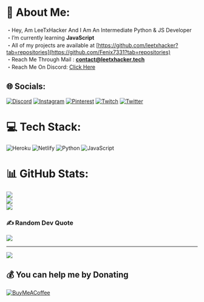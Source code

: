 # 💫 About Me:
・Hey, Am LeeTxHacker And I Am An Intermediate Python & JS Developer<br>・I’m currently learning **JavaScript**<br>・All of my projects are available at [https://github.com/leetxhacker?tab=repositories](https://github.com/Fenix7331?tab=repositories)<br>・Reach Me Through Mail : **contact@leetxhacker.tech**<br>・Reach Me On Discord: [Click Here](https://discord.com/users/853810604842287136)


## 🌐 Socials:
[![Discord](https://img.shields.io/badge/Discord-%237289DA.svg?logo=discord&logoColor=white)](https://discord.gg/dogla) [![Instagram](https://img.shields.io/badge/Instagram-%23E4405F.svg?logo=Instagram&logoColor=white)](https://instagram.com/afk_fenix) [![Pinterest](https://img.shields.io/badge/Pinterest-%23E60023.svg?logo=Pinterest&logoColor=white)](https://pinterest.com/fenixnukez) [![Twitch](https://img.shields.io/badge/Twitch-%239146FF.svg?logo=Twitch&logoColor=white)](https://twitch.tv/fenixplayz) [![Twitter](https://img.shields.io/badge/Twitter-%231DA1F2.svg?logo=Twitter&logoColor=white)](https://twitter.com/fenix) 

# 💻 Tech Stack:
![Heroku](https://img.shields.io/badge/heroku-%23430098.svg?style=flat&logo=heroku&logoColor=white) ![Netlify](https://img.shields.io/badge/netlify-%23000000.svg?style=flat&logo=netlify&logoColor=#00C7B7) ![Python](https://img.shields.io/badge/python-3670A0?style=flat&logo=python&logoColor=ffdd54) ![JavaScript](https://img.shields.io/badge/javascript-%23323330.svg?style=flat&logo=javascript&logoColor=%23F7DF1E)
# 📊 GitHub Stats:
![](https://github-readme-stats.vercel.app/api?username=fenix7331&theme=dark&hide_border=false&include_all_commits=false&count_private=false)<br/>
![](https://github-readme-streak-stats.herokuapp.com/?user=fenix7331&theme=dark&hide_border=false)<br/>
![](https://github-readme-stats.vercel.app/api/top-langs/?username=fenix7331&theme=dark&hide_border=false&include_all_commits=false&count_private=false&layout=compact)

### ✍️ Random Dev Quote
![](https://quotes-github-readme.vercel.app/api?type=horizontal&theme=radical)

---
[![](https://visitcount.itsvg.in/api?id=fenix7331&icon=0&color=0)](https://visitcount.itsvg.in)

  ## 💰 You can help me by Donating
  [![BuyMeACoffee](https://img.shields.io/badge/Buy%20Me%20a%20Coffee-ffdd00?style=for-the-badge&logo=buy-me-a-coffee&logoColor=black)](https://buymeacoffee.com/fenix1337) 
